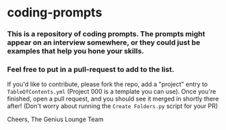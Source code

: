 # coding-prompts

### This is a repository of coding prompts. The prompts might appear on an interview somewhere, or they could just be examples that help you hone your skills.

### Feel free to put in a pull-request to add to the list.


If you'd like to contribute, please fork the repo, add a "project" entry to `TableOfContents.yml` (Project 000 is a template you can use). 
Once you're finished, open a pull request, and you should see it merged in shortly there after! (Don't worry about running the `Create Folders.py` script for your PR)



Cheers,
The Genius Lounge Team
